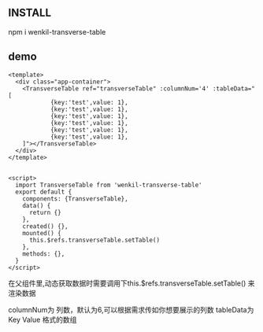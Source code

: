 ## INSTALL
npm i wenkil-transverse-table

## demo
```
<template>
  <div class="app-container">
    <TransverseTable ref="transverseTable" :columnNum='4' :tableData="[
            {key:'test',value: 1},
            {key:'test',value: 1},
            {key:'test',value: 1},
            {key:'test',value: 1},
            {key:'test',value: 1},
            {key:'test',value: 1},
    ]"></TransverseTable>
  </div>
</template>


<script>
  import TransverseTable from 'wenkil-transverse-table'
  export default {
    components: {TransverseTable},
    data() {
      return {}
    },
    created() {},
    mounted() {
      this.$refs.transverseTable.setTable()
    },
    methods: {},
  }
</script>
```
在父组件里,动态获取数据时需要调用下this.$refs.transverseTable.setTable() 来渲染数据

columnNum为 列数，默认为6,可以根据需求传如你想要展示的列数
tableData为 Key Value 格式的数组

